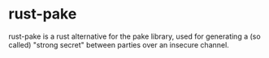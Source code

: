 # rust-pake
rust-pake is a rust alternative for the pake library, used for generating a (so called) "strong secret" between parties over an insecure channel.
